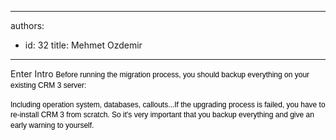 

---
authors:
  - id: 32
    title: Mehmet Ozdemir
---




<span class='intro'> Enter Intro <span style="color&#58;#000000;font-family&#58;verdana, sans-serif;font-size&#58;12px;line-height&#58;16.796875px;">Before running the migration process, you should backup everything on your existing CRM 3 server&#58;</span> </span>

<p><span style="color&#58;#000000;font-family&#58;verdana, sans-serif;font-size&#58;12px;line-height&#58;16.796875px;">Including operation system, databases, callouts...If the upgrading process is failed, you have to re-install CRM 3 from scratch. So it's very important that you backup everything and give an early warning to yourself​.</span></p>


